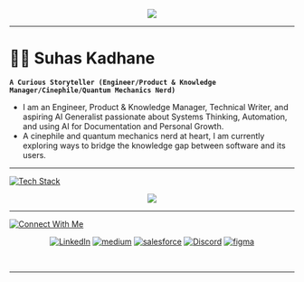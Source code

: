 <p align="center">
  <img src="https://readme-typing-svg.herokuapp.com?font=Fira+Code&size=30&duration=3000&pause=500&color=00FF00&center=true&vCenter=true&width=500&height=60&lines=Greetings+Humans!;I+am+Suhas.;Welcome+to+the+Matrix!"/>
</p>

---
# 🏄‍♂️ Suhas Kadhane

**`A Curious Storyteller (Engineer/Product & Knowledge Manager/Cinephile/Quantum Mechanics Nerd)`**

* I am an Engineer, Product & Knowledge Manager, Technical Writer, and aspiring AI Generalist passionate about Systems Thinking, Automation, and using AI for Documentation and Personal Growth.
* A cinephile and quantum mechanics nerd at heart, I am currently exploring ways to bridge the knowledge gap between software and its users.

---
[![Tech Stack](https://readme-typing-svg.demolab.com?font=Fira&weight=500&size=30&duration=3000&pause=500&color=00FF00&width=500&height=60&lines=%F0%9F%A7%B0+Tech+Stack)](https://git.io/typing-svg)

<p align="center">
  <a href="https://skillicons.dev">
    <img src="https://skillicons.dev/icons?i=java,js,html,css,python,markdown,mysql,postman,graphql,stackoverflow,github,git,githubactions,gitlab,firebase,vscode,figma,notion,ps,illustrator,&perline=10" />
  </a>
</p>

---

[![Connect With Me](https://readme-typing-svg.demolab.com?font=Fira&weight=500&size=30&duration=3000&pause=500&color=00FF00&width=500&height=60&lines=%F0%9F%94%97+Connect+with+Me)](https://git.io/typing-svg)

<p align="center">
    <a href="https://linkedin.com/in/suhas-kadhane" target="_blank"><img alt="LinkedIn" src="https://img.shields.io/badge/LinkedIn-0077B5?style=for-the-badge&logo=LinkedIn&logoColor=black" /></a>
    <a href="https://medium.com/@suhaskadhane" target="_blank"><img alt="medium" src="https://img.shields.io/badge/-Medium-000000?style=for-the-badge&logo=Medium&logoColor=white" /></a>
  <a href="https://www.salesforce.com/trailblazer/profile" target="_blank"><img alt="salesforce" src="https://img.shields.io/badge/-Salesforce-21A0DF?style=for-the-badge&logo=Salesforce&logoColor=white" /></a>
   <a href="https://discord.gg/https://discord.com/channels/@me" target="_blank"><img alt="Discord" src="https://img.shields.io/badge/-Discord-7289DA?style=for-the-badge&logo=LeetCode&logoColor=black" /></a>
    <a href="https://www.figma.com/@suhasbuilds" target="_blank"><img alt="figma" src="https://img.shields.io/badge/Figma-f24e1e?style=for-the-badge&logo=Figma&logoColor=white" /></a>
</p>
<br>

---
